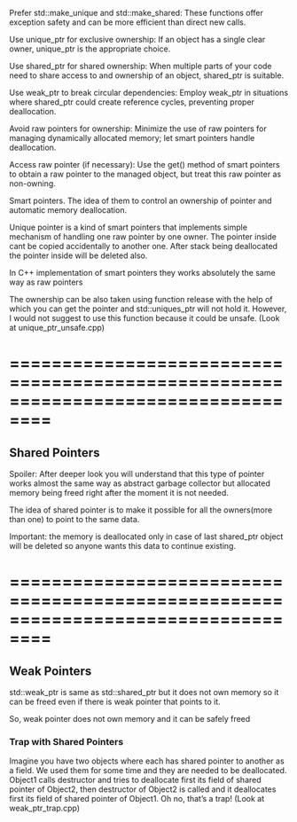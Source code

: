 Prefer std::make_unique and std::make_shared:
These functions offer exception safety and can be more efficient than direct new calls.

Use unique_ptr for exclusive ownership:
If an object has a single clear owner, unique_ptr is the appropriate choice.

Use shared_ptr for shared ownership:
When multiple parts of your code need to share access to and ownership of an
object, shared_ptr is suitable.

Use weak_ptr to break circular dependencies:
Employ weak_ptr in situations where shared_ptr could create reference cycles,
preventing proper deallocation.

Avoid raw pointers for ownership:
Minimize the use of raw pointers for managing dynamically allocated memory; let
smart pointers handle deallocation.

Access raw pointer (if necessary):
Use the get() method of smart pointers to obtain a raw pointer to the managed
object, but treat this raw pointer as non-owning.

Smart pointers. The idea of them to control an ownership of pointer and
automatic memory deallocation.

Unique pointer is a kind of smart pointers that implements simple mechanism of
handling one raw pointer by one owner. The pointer inside cant be copied
accidentally to another one. After stack being deallocated the pointer inside
will be deleted also.

In C++ implementation of smart pointers they works absolutely the same way as
raw pointers

The ownership can be also taken using function release with the help of which
you can get the pointer and std::uniques_ptr will not hold it. However, I would
not suggest to use this function because it could be unsafe.
(Look at unique_ptr_unsafe.cpp)


==================================================================================
==================================================================================
## Shared Pointers

Spoiler: After deeper look you will understand that this type of pointer works
almost the same way as abstract garbage collector but allocated memory being
freed right after the moment it is not needed.

The idea of shared pointer is to make it possible for all the owners(more than
one) to point to the same data.

Important: the memory is deallocated only in case of last shared_ptr object
will be deleted so anyone wants this data to continue existing.


==================================================================================
==================================================================================
## Weak Pointers

std::weak_ptr is same as std::shared_ptr but it does not own memory so it can
be freed even if there is weak pointer that points to it.

So, weak pointer does not own memory and it can be safely freed

### Trap with Shared Pointers
Imagine you have two objects where each has shared pointer to another as a
field. We used them for some time and they are needed to be deallocated.
Object1 calls destructor and tries to deallocate first its field of shared
pointer of Object2, then destructor of Object2 is called and it deallocates
first its field of shared pointer of Object1. Oh no, that’s a trap!
(Look at weak_ptr_trap.cpp)




